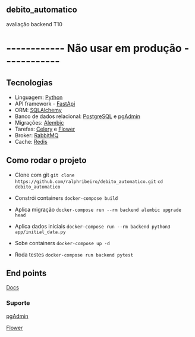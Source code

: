 ## debito_automatico

avaliação backend T10


# ------------ Não usar em produção ------------





## Tecnologias
- Linguagem: [Python](https://www.python.org/)
- API framework - [FastApi](https://fastapi.tiangolo.com/)
- ORM: [SQLAlchemy](https://www.sqlalchemy.org/link)
- Banco de dados relacional: [PostgreSQL](https://www.postgresql.org/) e [pgAdmin](https://www.pgadmin.org/)
- Migrações: [Alembic](https://alembic.sqlalchemy.org/en/latest/link)
- Tarefas: [Celery](https://pypi.org/project/celery/) e [Flower](https://flower.readthedocs.io/en/latest/)
- Broker: [RabbitMQ](https://www.rabbitmq.com/)
- Cache: [Redis](https://redis.io/)




## Como rodar o projeto
- Clone com git
`git clone https://github.com/ralphribeiro/debito_automatico.git`
`cd debito_automatico`

- Constrói containers
`docker-compose build`

- Aplica migração
`docker-compose run --rm backend alembic upgrade head`

- Aplica dados iniciais
`docker-compose run --rm backend python3 app/initial_data.py`

- Sobe containers
`docker-compose up -d`

- Roda testes
`docker-compose run backend pytest`





## End points

[Docs](http://localhost:8000/api/v1/docs)




### Suporte

[pgAdmin](http://localhost:5050/)

[Flower](http://localhost:5555/)


